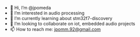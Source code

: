 - 👋 Hi, I’m @jpomeda
- 👀 I’m interested in audio processing
- 🌱 I’m currently learning about stm32f7-discovery
- 💞️ I’m looking to collaborate on iot, embedded audio projects
- 📫 How to reach me: jpomm.92@gmail.com

